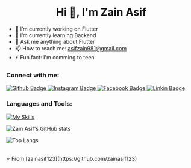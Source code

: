  <h1 align="center">Hi 👋, I'm Zain Asif</h1>

- 🔭 I’m currently working on Flutter
- 🌱 I’m currently learning Backend
- 💬 Ask me anything about Flutter
- 📫 How to reach me: asifzain981@gmail.com
- ⚡ Fun fact: I'm comming to teen

### Connect with me:

<div id="badges">
  <a href="https://github.com/zainasif123">
    <img src="https://img.shields.io/badge/Github-white?style=for-the-badge&logo=Github&logoColor=black" alt="Github Badge"/>
  </a>
   <a href="https://instagram.com/itzz_zain04">
    <img src="https://img.shields.io/badge/Instagram-purple?style=for-the-badge&logo=instagram&logoColor=white" alt="Instagram Badge"/>
  </a>
   <a href="https://www.facebook.com/profile.php?id=61555675935903">
    <img src="https://img.shields.io/badge/Facebook-blue?style=for-the-badge&logo=facebook&logoColor=white" alt="Facebook Badge"/>
  </a>
     <a href="https://www.linkedin.com/in/zain-asif-919071309/">
    <img src="https://img.shields.io/badge/LinkedIn-blue?style=for-the-badge&logo=LinkedIn&logoColor=white" alt="Linkin Badge"/>
  </a>

</div>

### Languages and Tools:

[![My Skills](https://skillicons.dev/icons?i=flutter,dart,firebase,github,git,postman)](https://skillicons.dev)

![Zain Asif's GitHub stats](https://github-readme-stats.vercel.app/api?username=zainasif123&hide_rank=true&include_all_commits=true&theme=radical&icon_color=0366d6)


![Top Langs](https://github-readme-stats.vercel.app/api/top-langs/?username=axiftaj&theme=dark)

<br>
⭐️ From [zainasif123](https://github.com/zainasif123)
